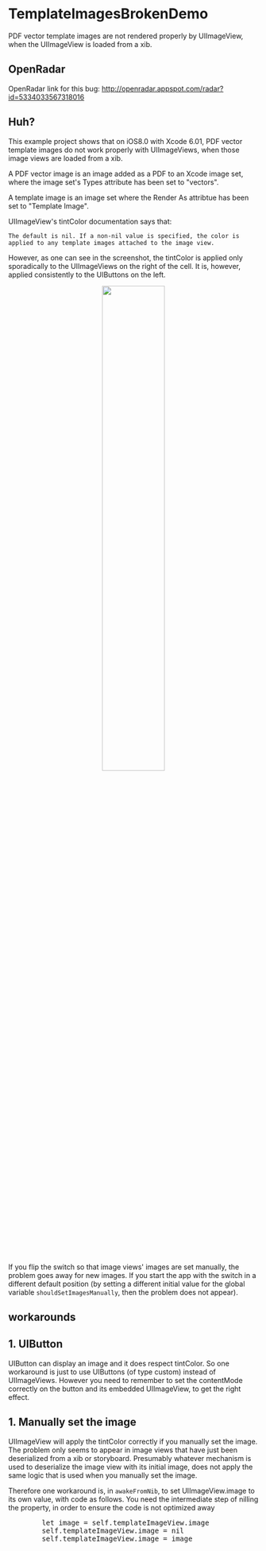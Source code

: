 # TemplateImagesBrokenDemo

PDF vector template images are not rendered properly by UIImageView, when the UIImageView is loaded from a xib.

## OpenRadar

OpenRadar link for this bug: http://openradar.appspot.com/radar?id=5334033567318016

## Huh?

This example project shows that on iOS8.0 with Xcode 6.01, PDF vector
template images do not work properly with UIImageViews, when those
image views are loaded from a xib.

A PDF vector image is an image added as a PDF to an Xcode image set,
where the image set's Types attribute has been set to "vectors".

A template image is an image set where the Render As attribtue has
been set to "Template Image".

UIImageView's tintColor documentation says that:

```The default is nil. If a non-nil value is specified, the color is applied to any template images attached to the image view.```

However, as one can see in the screenshot, the tintColor is applied
only sporadically to the UIImageViews on the right of the cell. It is,
however, applied consistently to the UIButtons on the left.

<div style="text-align: center">
<img width="50%" src="./screenshot.png"></img>
</div>

If you flip the switch so that image views' images are set manually,
the problem goes away for new images. If you start the app with the
switch in a different default position (by setting a different initial
value for the global variable `shouldSetImagesManually`, then the
problem does not appear).

## workarounds

## 1. UIButton

UIButton can display an image and it does respect tintColor. So one
workaround is just to use UIButtons (of type custom) instead of
UIImageViews. However you need to remember to set the contentMode
correctly on the button and its embedded UIImageView, to get the right
effect.

## 1. Manually set the image

UIImageView will apply the tintColor correctly if you manually set the
image. The problem only seems to appear in image views that have just
been deserialized from a xib or storyboard. Presumably whatever
mechanism is used to deserialize the image view with its initial
image, does not apply the same logic that is used when you manually
set the image.

Therefore one workaround is, in `awakeFromNib`, to set
UIImageView.image to its own value, with code as follows. You need the
intermediate step of nilling the property, in order to ensure the code
is not optimized away

<pre>
        let image = self.templateImageView.image
        self.templateImageView.image = nil
        self.templateImageView.image = image
</pre>
